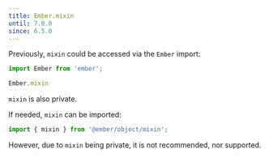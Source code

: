 ```yaml
---
title: Ember.mixin
until: 7.0.0
since: 6.5.0
---
```



Previously, `mixin` could be accessed via the `Ember` import:
```js
import Ember from 'ember';

Ember.mixin
```
`mixin` is also private.

If needed, `mixin` can be imported:
```js
import { mixin } from '@ember/object/mixin';
```

However, due to `mixin` being private, it is not recommended, nor supported.
